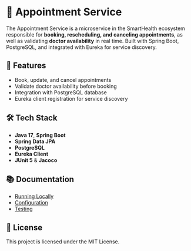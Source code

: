 # 🏥 Appointment Service

The Appointment Service is a microservice in the SmartHealth ecosystem responsible for **booking, rescheduling, and canceling appointments**, as well as validating **doctor availability** in real time. Built with Spring Boot, PostgreSQL, and integrated with Eureka for service discovery.

## 🚀 Features
- Book, update, and cancel appointments
- Validate doctor availability before booking
- Integration with PostgreSQL database
- Eureka client registration for service discovery

## 🛠 Tech Stack
- **Java 17**, **Spring Boot**
- **Spring Data JPA**
- **PostgreSQL**
- **Eureka Client**
- **JUnit 5** & **Jacoco**

## 📚 Documentation
- [Running Locally](docs/running-locally.md)
- [Configuration](docs/configuration.md)
- [Testing](docs/testing.md)

## 📜 License
This project is licensed under the MIT License.
